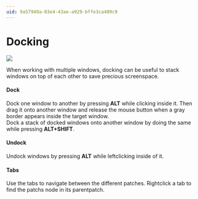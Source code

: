 ```yaml
---
uid: 9a57949a-03e4-43ae-a929-bffe3ca409c9
---
```


# Docking

![](~/img/BasicPatching_Docking.png "")   



When working with multiple windows, docking can be useful to stack windows on top of each other to save precious screenspace.   

#### Dock
Dock one window to another by pressing **ALT** while clicking inside it. Then drag it onto another window and release the mouse button when a gray border appears inside the target window.   
Dock a stack of docked windows onto another window by doing the same while pressing **ALT+SHIFT**.  

#### Undock
Undock windows by pressing **ALT** while leftclicking inside of it.   

#### Tabs 
Use the tabs to navigate between the different patches. Rightclick a tab to find the patchs node in its parentpatch.  
